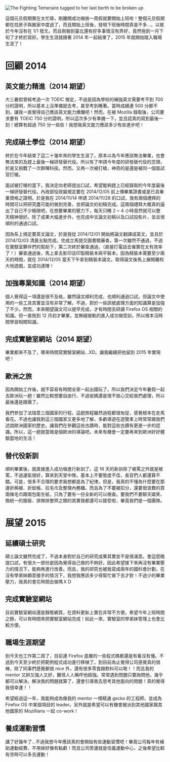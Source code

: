 <!--
[date]: 2015-01-19
[title]: 回顧 2014 展望 2015
[name]: look-back-2014-and-look-ahead-2015
[tag]: life | 人生
[photo]: http://i.minus.com/j6rayWEHIU9kq.jpg
-->

![The Fighting Temeraire tugged to her last berth to be broken up](http://i.minus.com/j6rayWEHIU9kq.jpg)

這個元旦假期實在太忙碌，剛離開成功嶺放一周假就要開始上班啦！整個元旦假期都在找房子與搬家中度過了，而且開始上班後，發現下班後時間真是不多...，以致於今年沒有在 1/1 發文。而且剛搬到臺北還有好多事情沒有弄好，竟然拖到一月下旬了才終於寫好。學生生涯就跟著 2014 年一起結束了，2015 年就開始踏入職場生涯了！



回顧 2014
=========

英文能力精進（2014 期望）
-------------------------

大三暑假曾經考過一次 TOEIC 檢定，不過是因為學校的補強英文需要考不到 700 分的證明，所以基本上沒準備就去考，甚至考到睡著。當時成績連 500 分都不到，讓我一直覺得自己應該英文能力爆爛吧！然而，在被 Mozilla 錄取後，公司要求要有 TOEIC 750 分的證明，所以這次多少有準備一下，並且認真的寫到最後一刻！總算有超過 750 分一些些！我想我英文能力應該多少有些進步吧！

完成碩士學位（2014 期望）
-------------------------

終於在今年結束了這二十幾年來的學生生涯了。原本以為今年應該無法畢業，也會無法來的及趕上最後一梯研發替代役。所以有了申請今年度的研發替代役的念頭，於是又挑戰了一次群暉科技。然而，又再一次被打槍，神奇的是還是被同一個面試官打槍。

面試被打槍的當下，我決定向老師提出口試，希望能夠趕上已經錄取的今年度最後一梯研發替代役。內政部役政屬規定要在 2014/12/05 前上傳畢業證書或是已具畢業資格之證明。於是我在 2014/11/14 申請 2014/11/28 的口試，我有兩個禮拜的時間可以把研究盡可能的做到完善，並把論文的初稿完成。這兩個禮拜大概真的逼出了自己不少極限吧，在想要畢業的壓力下，每天只睡 2 ~ 4 小時竟然就可以整天精神很好。除了成果大幅進步外，也完成中文論文初稿以及口試投影片，並且很順利的通過口試。

因為系上規定要英文論文，於是我從 2014/12/01 開始將論文翻譯成英文，並且於 2014/12/03 清晨五點完成。完成立馬提交圖書館審查，第一次雖然不通過，不過在實驗室夥伴們的幫助下，第二次終於審查通過。（直接打電話去催實在太有效率了！）審查通過後，馬上拿去影印店印製精裝本與平裝本。因為精裝本需要至少兩天的時間，就在 2014/12/05 當天下午拿到精裝本論文。取得論文後馬上展開離校大地遊戲，並成功達陣！

加強專業知識（2014 期望）
-------------------------

個人覺得這一項還是很不及格，雖然論文順利完成，也順利通過口試。但論文中使用的一些工具其實並沒有非常了解。不過，對於一些訊號處理方面的知識算是加強了不少。然而，本來期望論文可以提早完成，才有時間去研讀 Firefox OS 相關的知識。但一直拖到 12 月初才畢業，並無縫接軌的進入成功嶺受訓，所以根本沒時間學習相關知識。

完成實驗室網站（2014 期望）
---------------------------

畢業都來不及了，哪來時間寫實驗室網站...XD。讓我繼續把他留到 2015 年實現吧！


歐洲之旅
--------

因為開始工作後，就不容易有時間全家一起出國玩了。所以我們決定今年暑假一起去歐洲玩一趟！雖然比較想要自由行，不過爸媽還是很不放心交給我們處理，所以最後還是跟團了。

我們參加了法瑞意三個國家的行程，這趟旅程雖然過程都很匆促，感覺根本在走馬看花。不過也讓我對這三個國家又更多地了解，多虧導遊在遊覽車上時常常跟我們述說歐洲國家的歷史。讓我們在參觀這些古蹟時，能對這些古蹟有更進一步的認識。所以，這一趟就當做是個歐洲的導論吧，未來有機會一定要再來到歐洲好好體驗當地的生活！

替代役新訓
-----------

順利畢業後，就直接進入成功嶺進行新訓了。這 16 天的新訓除了被罵之外就是被罵，不過運氣很好，算來到天堂中隊。基本上不要態度不佳，長官們人都還算不錯。可是，很多不合理的要求我想都是為了紀律。但是，我真的不懂為什麼要在那邊折棉被、折蚊帳、拉毛巾及整理內務櫃。而且為了不要被扣分，還要很浪費的買兩條毛巾跟兩包衛生紙，只為了要有一份全新的可以檢查。要我們不要聊天嬉笑、換統一的服裝、排隊排整齊之類的其實我都還可以接受啦，畢竟我們是一個團隊。

展望 2015
=========

延續碩士研究
------------

碩士論文雖然完成了，不過本身對於自己的研究成果其實並不是很滿意。會這麼晚提口試，有很大一部份是因為覺得自己做的不夠好。因此希望接下來再沒有畢業壓力的情況下，能夠再進行改善。而且，我的研究也被我寫成兩年的國科會計劃，在沒有學弟妹願意接手的情況下，我想我應該多少得幫忙做下去才對！不過少的畢業壓力，我真的會花時間去做嗎ＸＤ

完成實驗室網站
--------------

目前實驗室網站還是靜態網頁，在資料更新上實在非常不方便。希望今年上班時間之餘，可以有時間來把實驗室網站完成！如此一來，實驗室的學弟妹管理上也會比較方便。


職場生涯期望
------------

到今天也工作第二周了，目前連 Firefox 底層的一些程式碼都還是有看沒有懂。不過到今天至少終於把範例程式成功進行移植了。到目前為止覺得公司感覺真的很棒，除了同事們感覺都很 nice 外，還有很多零食跟飲料可以喝！！而且我的 mentor 又帥又強人又好，難怪人人稱呼他超強。常常遇到問題只要詢問他，幾乎都可以解決。解決我的問題就算了，還會引導我去思考其他面向的問題！真的覺得我很幸運！！

希望經過這一年，我能夠成為像我的 mentor 一樣精通 gecko 的工程師，並成為 Firefox OS 中某個項目的 leader。另外就是希望可以有機會被派到其他國家跟其他國家的 Mozillians 一起 co-work！

養成運動習慣
------------

講了好幾年了...不過我想今年應該真的會開始有些運動習慣吧！畢竟公司每年有補助運動經費，不用掉好像有點虧！而且公司旁邊就是信義運動中心，之後希望比較有空時可以多去運動！





